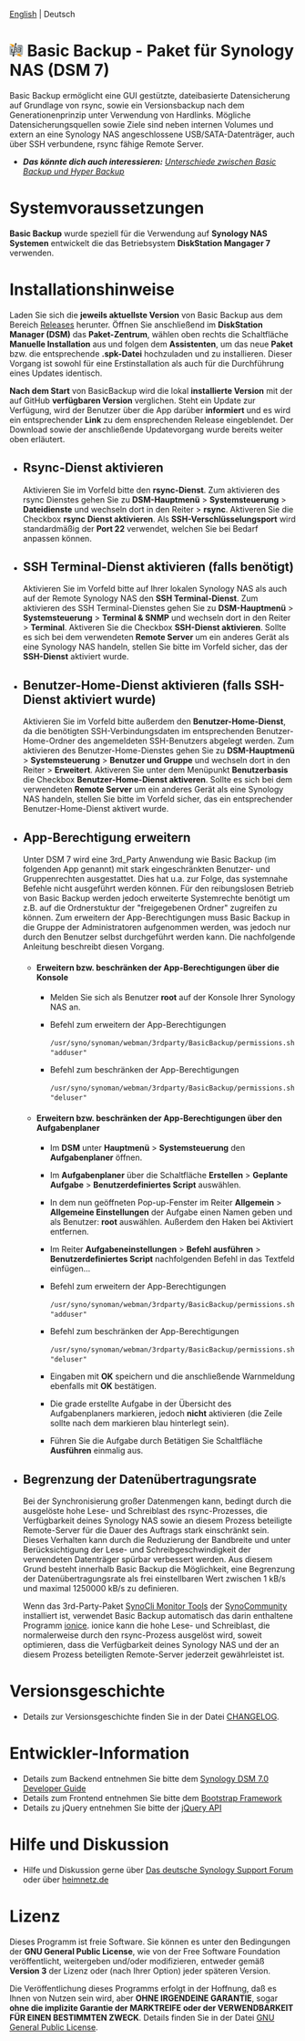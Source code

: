 [English](README_en.md) | Deutsch

# ![Package icon](/ui/images/icon_24.png) Basic Backup - Paket für Synology NAS (DSM 7)
Basic Backup ermöglicht eine GUI gestützte, dateibasierte Datensicherung auf Grundlage von rsync, sowie ein Versionsbackup nach dem Generationenprinzip unter Verwendung von Hardlinks. Mögliche Datensicherungsquellen sowie Ziele sind neben internen Volumes und extern an eine Synology NAS angeschlossene USB/SATA-Datenträger, auch über SSH verbundene, rsync fähige Remote Server.

  - _**Das könnte dich auch interessieren:** [Unterschiede zwischen Basic Backup und Hyper Backup](PROS_AND_CONS.md)_
  
# Systemvoraussetzungen
**Basic Backup** wurde speziell für die Verwendung auf **Synology NAS Systemen** entwickelt die das Betriebsystem **DiskStation Mangager 7** verwenden.

# Installationshinweise
Laden Sie sich die **jeweils aktuellste Version** von Basic Backup aus dem Bereich [Releases](https://github.com/toafez/BasicBackup/releases) herunter. Öffnen Sie anschließend im **DiskStation Manager (DSM)** das **Paket-Zentrum**, wählen oben rechts die Schaltfläche **Manuelle Installation** aus und folgen dem **Assistenten**, um das neue **Paket** bzw. die entsprechende **.spk-Datei** hochzuladen und zu installieren. Dieser Vorgang ist sowohl für eine Erstinstallation als auch für die Durchführung eines Updates identisch. 

**Nach dem Start** von BasicBackup wird die lokal **installierte Version** mit der auf GitHub **verfügbaren Version** verglichen. Steht ein Update zur Verfügung, wird der Benutzer über die App darüber **informiert** und es wird ein entsprechender **Link** zu dem ensprechenden Release eingeblendet. Der Download sowie der anschließende Updatevorgang wurde bereits weiter oben erläutert. 

  - ## Rsync-Dienst aktivieren
    Aktivieren Sie im Vorfeld bitte den **rsync-Dienst**. Zum aktivieren des rsync Dienstes gehen Sie zu **DSM-Hauptmenü** > **Systemsteuerung** > **Dateidienste** und wechseln dort in den Reiter > **rsync**. Aktiveren Sie die Checkbox **rsync Dienst aktivieren**. Als **SSH-Verschlüsselungsport** wird standardmäßig der **Port 22** verwendet, welchen Sie bei Bedarf anpassen können.
    
  - ## SSH Terminal-Dienst aktivieren (falls benötigt)
    Aktivieren Sie im Vorfeld bitte auf Ihrer lokalen Synology NAS als auch auf der Remote Synology NAS den **SSH Terminal-Dienst**. Zum aktivieren des SSH Terminal-Dienstes gehen Sie zu **DSM-Hauptmenü** > **Systemsteuerung** > **Terminal & SNMP** und wechseln dort in den Reiter > **Terminal**. Aktiveren Sie die Checkbox **SSH-Dienst aktivieren**. Sollte es sich bei dem verwendeten **Remote Server** um ein anderes Gerät als eine Synology NAS handeln, stellen Sie bitte im Vorfeld sicher, das der **SSH-Dienst** aktiviert wurde.
   
  - ## Benutzer-Home-Dienst aktivieren (falls SSH-Dienst aktiviert wurde)
    Aktivieren Sie im Vorfeld bitte außerdem den **Benutzer-Home-Dienst**, da die benötigten SSH-Verbindungsdaten im entsprechenden Benutzer-Home-Ordner des angemeldeten SSH-Benutzers abgelegt werden. Zum aktivieren des Benutzer-Home-Dienstes gehen Sie zu **DSM-Hauptmenü** > **Systemsteuerung** > **Benutzer und Gruppe** und wechseln dort in den Reiter > **Erweitert**. Aktiveren Sie unter dem Menüpunkt **Benutzerbasis** die Checkbox **Benutzer-Home-Dienst aktiveren**. Sollte es sich bei dem verwendeten **Remote Server** um ein anderes Gerät als eine Synology NAS handeln, stellen Sie bitte im Vorfeld sicher, das ein entsprechender Benutzer-Home-Dienst aktivert wurde.

  - ## App-Berechtigung erweitern
    Unter DSM 7 wird eine 3rd_Party Anwendung wie Basic Backup (im folgenden App genannt) mit stark eingeschränkten Benutzer- und Gruppenrechten ausgestattet. Dies hat u.a. zur Folge, das systemnahe Befehle nicht ausgeführt werden können. Für den reibungslosen Betrieb von Basic Backup werden jedoch erweiterte Systemrechte benötigt um z.B. auf die Ordnerstuktur der "freigegebenen Ordner" zugreifen zu können. Zum erweitern der App-Berechtigungen muss Basic Backup in die Gruppe der Administratoren aufgenommen werden, was jedoch nur durch den Benutzer selbst durchgeführt werden kann. Die nachfolgende Anleitung beschreibt diesen Vorgang.

    - #### Erweitern bzw. beschränken der App-Berechtigungen über die Konsole

      - Melden Sie sich als Benutzer **root** auf der Konsole Ihrer Synology NAS an.
      - Befehl zum erweitern der App-Berechtigungen

        `/usr/syno/synoman/webman/3rdparty/BasicBackup/permissions.sh "adduser"`

      - Befehl zum beschränken der App-Berechtigungen

        `/usr/syno/synoman/webman/3rdparty/BasicBackup/permissions.sh "deluser"`
 
    - #### Erweitern bzw. beschränken der App-Berechtigungen über den Aufgabenplaner

      - Im **DSM** unter **Hauptmenü** > **Systemsteuerung** den **Aufgabenplaner** öffnen.
      - Im **Aufgabenplaner** über die Schaltfläche **Erstellen** > **Geplante Aufgabe** > **Benutzerdefiniertes Script** auswählen.
      - In dem nun geöffneten Pop-up-Fenster im Reiter **Allgemein** > **Allgemeine Einstellungen** der Aufgabe einen Namen geben und als Benutzer: **root** auswählen. Außerdem den Haken bei Aktiviert entfernen.
      - Im Reiter **Aufgabeneinstellungen** > **Befehl ausführen** > **Benutzerdefiniertes Script** nachfolgenden Befehl in das Textfeld einfügen...
      - Befehl zum erweitern der App-Berechtigungen

        `/usr/syno/synoman/webman/3rdparty/BasicBackup/permissions.sh "adduser"`

      - Befehl zum beschränken der App-Berechtigungen

        `/usr/syno/synoman/webman/3rdparty/BasicBackup/permissions.sh "deluser"`
   
      - Eingaben mit **OK** speichern und die anschließende Warnmeldung ebenfalls mit **OK** bestätigen.
      - Die grade erstellte Aufgabe in der Übersicht des Aufgabenplaners markieren, jedoch **nicht** aktivieren (die Zeile sollte nach dem markieren blau hinterlegt sein).
      - Führen Sie die Aufgabe durch Betätigen Sie Schaltfläche **Ausführen** einmalig aus.

  - ## Begrenzung der Datenübertragungsrate
    Bei der Synchronisierung großer Datenmengen kann, bedingt durch die ausgelöste hohe Lese- und Schreiblast des rsync-Prozesses, die Verfügbarkeit deines Synology NAS sowie an diesem Prozess beteiligte Remote-Server für die Dauer des Auftrags stark einschränkt sein. Dieses Verhalten kann durch die Reduzierung der Bandbreite und unter Berücksichtigung der Lese- und Schreibgeschwindigkeit der verwendeten Datenträger spürbar verbessert werden. Aus diesem Grund besteht innerhalb Basic Backup die Möglichkeit, eine Begrenzung der Datenübertragungsrate als frei einstellbaren Wert zwischen 1 kB/s und maximal 1250000 kB/s zu definieren.

    Wenn das 3rd-Party-Paket [SynoCli Monitor Tools](https://synocommunity.com/package/synocli-monitor) der [SynoCommunity](https://synocommunity.com/) installiert ist, verwendet Basic Backup automatisch das darin enthaltene Programm [ionice](https://linux.die.net/man/1/ionice). ionice kann die hohe Lese- und Schreiblast, die normalerweise durch den rsync-Prozess ausgelöst wird, soweit optimieren, dass die Verfügbarkeit deines Synology NAS und der an diesem Prozess beteiligten Remote-Server jederzeit gewährleistet ist.

# Versionsgeschichte
- Details zur Versionsgeschichte finden Sie in der Datei [CHANGELOG](CHANGELOG).

# Entwickler-Information
- Details zum Backend entnehmen Sie bitte dem [Synology DSM 7.0 Developer Guide](https://help.synology.com/developer-guide/)
- Details zum Frontend entnehmen Sie bitte dem [Bootstrap Framework](https://getbootstrap.com/)
- Details zu jQuery entnehmen Sie bitte der [jQuery API](https://api.jquery.com/)

# Hilfe und Diskussion
- Hilfe und Diskussion gerne über [Das deutsche Synology Support Forum](https://www.synology-forum.de/threads/basic-backup.117455/) oder über [heimnetz.de](https://forum.heimnetz.de/threads/basic-backup-3rdparty-app-fuer-synology-nas-dsm-7.485/)

# Lizenz
Dieses Programm ist freie Software. Sie können es unter den Bedingungen der **GNU General Public License**, wie von der Free Software Foundation veröffentlicht, weitergeben und/oder modifizieren, entweder gemäß **Version 3** der Lizenz oder (nach Ihrer Option) jeder späteren Version.

Die Veröffentlichung dieses Programms erfolgt in der Hoffnung, daß es Ihnen von Nutzen sein wird, aber **OHNE IRGENDEINE GARANTIE**, sogar **ohne die implizite Garantie der MARKTREIFE oder der VERWENDBARKEIT FÜR EINEN BESTIMMTEN ZWECK**. Details finden Sie in der Datei [GNU General Public License](LICENSE).
